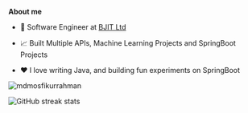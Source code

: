 **About me**

- 💼 Software Engineer at [BJIT Ltd](https://bjitgroup.com/)

- 📈 Built Multiple APIs, Machine Learning Projects and SpringBoot Projects

- ❤️ I love writing Java, and building fun experiments on SpringBoot

<img src="https://komarev.com/ghpvc/?username=mdmosfikurrahman" alt="mdmosfikurrahman" />

![GitHub streak stats](https://github-readme-streak-stats.herokuapp.com/?user=mdmosfikurrahman&theme=dark)  

